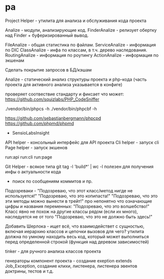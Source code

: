 # pa

Project Helper - утилита для анализа и обслуживания кода проекта

Analize - модули, анализирующие код.
FinderAnalize - релизует обертку над Finder + буферизированный вывод.

FileAnalize - общая статистика по файлам.
ServiceAnalize - информация по DIC
ClassAnalize - инфа по классам, в т.ч. дерево наследования.
RoutingAnalize - информация по роутингу
ActionAnalize - информация по экшенам

Сделать покрытие запросов в БД/кэшам

Analize - статический анализ структуры проекта и php-кода
(часть проекта для активного анализа указывается в конфиге)

проверяет соотвествие стандарту и фиксает что может:
https://github.com/squizlabs/PHP_CodeSniffer

./vendor/bin/phpcs -h
./vendor/bin/phpcbf -h

https://github.com/sebastianbergmann/phpcpd
https://github.com/phpmd/phpmd
+ SensioLabsInsight

API helper - консольный интерфейс для API проекта
Cli helper - запуск cli
Page helper - запуск экшенов

run:api
run:cli
run:page

Git Helper - всякое типа git tag -l 'build*' | wc -l
полезен для получения инфы о актуальности кода
+ поиск по сообщениям коммитов и пр.

Подозреваки -
"Подозреваю, что этот класс/метод нигде не используется!"
"Подозреваю, что это копипаста!"
"Подозреваю, что это эти методы можно вынести в трейт!"
про непонятно что означающие цифры и названия переменных:
"Подозреваю, что это волшебство!"
Класс явно не похож на другие классы рядом (если их много), наследуется не от того
"Подозреваю, что это не должно быть здесь!"

Добавить Шерлока -
ищет всё, что взаимодействет с сущностью, включая
иерархию классов и цепочки вызовов
для чего? утилита должна по умному находить весь код, который может выполниться перед
определенной строкой (функция над деревом зависимостей)

tinker - для ручного анализа классов проекта

генераторы компонент проекта - создание exeption extends Job_Exception,
создание клихи, листенера, листенера эвентов доктрины, тестов и т.д.
